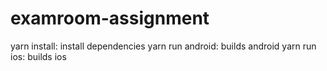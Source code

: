 # examroom-assignment

yarn install: install dependencies
yarn run android: builds android
yarn run ios: builds ios

